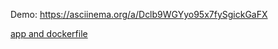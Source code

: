 Demo: https://asciinema.org/a/Dclb9WGYyo95x7fySgickGaFX

[app and dockerfile](https://github.com/ilyazzz/GLBaseCamp2021/tree/master/containers/simple-app)
